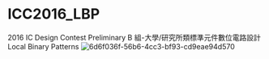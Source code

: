 # ICC2016_LBP
2016 IC Design Contest Preliminary B 組-大學/研究所類標準元件數位電路設計 Local Binary Patterns
![6d6f036f-56b6-4cc3-bf93-cd9eae94d570](https://github.com/user-attachments/assets/761aae0a-f5e4-4e0d-a78b-176809090521)
